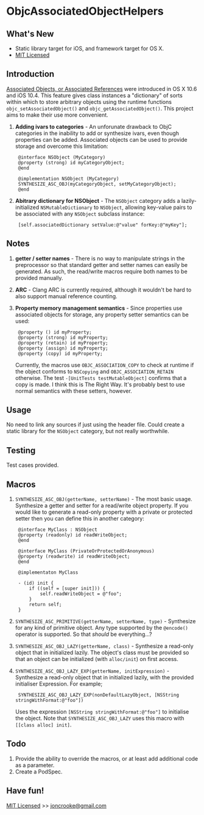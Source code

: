 ObjcAssociatedObjectHelpers
==========================

What's New
----------
* Static library target for iOS, and framework target for OS X.
* [MIT Licensed](http://jc.mit-license.org/)

Introduction
------------

[Associated Objects, or Associated References](http://developer.apple.com/library/ios/#documentation/cocoa/conceptual/objectivec/Chapters/ocAssociativeReferences.html) were introduced in OS X 10.6 and iOS 10.4. This feature gives class instances a "dictionary" of sorts within which to store arbitrary objects using the runtime functions `objc_setAssociatedObject()` and `objc_getAssociatedObject()`. This project aims to make their use more convenient.

1. **Adding ivars to categories** - An unforunate drawback to ObjC categories in the inability to add or synthesize ivars, even though properties can be added. Associated objects can be used to provide storage and overcome this limitation:
		
		@interface NSObject (MyCategory)
		@property (strong) id myCategoryObject;
		@end
		
		@implementation NSObject (MyCategory)
		SYNTHESIZE_ASC_OBJ(myCategoryObject, setMyCategoryObject);
		@end
	
2. **Abitrary dictionary for NSObject** - The `NSObject` category adds a lazily-initialized `NSMutableDictionary` to `NSObject`, allowing key-value pairs to be associated with any `NSObject` subclass instance:

		[self.associatedDictionary setValue:@"value" forKey:@"myKey"];

Notes
-----
1. **getter / setter names** - There is no way to manipulate strings in the preprocessor so that standard getter and setter names can easily be generated. As such, the read/write macros require both names to be provided manually.
2. **ARC** - Clang ARC is currently required, although it wouldn't be hard to also support manual reference counting.
3. **Property memory management semantics** - Since properties use associated objects for storage, any property setter semantics can be used:

		@property () id myProperty;		
		@property (strong) id myProperty;
		@property (retain) id myProperty;
		@property (assign) id myProperty;
		@property (copy) id myProperty;

    Currently, the macros use `OBJC_ASSOCIATION_COPY` to check at runtime if the object conforms to `NSCopying` and `OBJC_ASSOCIATION_RETAIN` otherwise. The test `-[UnitTests testMutableObject]` confirms that a copy is made. I think this is The Right Way. It's probably best to use normal semantics with these setters, however.

Usage
-----
No need to link any sources if just using the header file. Could create a static library for the `NSObject` category, but not really worthwhile.

Testing
-------
Test cases provided.

		
Macros
------
1. `SYNTHESIZE_ASC_OBJ(getterName, setterName)` - The most basic usage. Synthesize a getter and setter for a read/write object property. If you would like to generate a read-only property with a private or protected setter then you can define this in another category:

		@interface MyClass : NSObject
		@property (readonly) id readWriteObject;
		@end
		
		@interface MyClass (PrivateOrProtectedOrAnonymous)
		@property (readwrite) id readWriteObject;
		@end
		
		@implementaton MyClass
		
		- (id) init {
			if ((self = [super init])) {
				self.readWriteObject = @"foo";
			}
			return self;
		}

2. `SYNTHESIZE_ASC_PRIMITIVE(getterName, setterName, type)` - Synthesize for any kind of primitive object. Any type supported by the `@encode()` operator is supported. So that *should* be everything…?
3. `SYNTHESIZE_ASC_OBJ_LAZY(getterName, class)` - Synthesize a read-only object that in initialized lazily. The object's class must be provided so that an object can be initialized (with `alloc/init`) on first access.
4. `SYNTHESIZE_ASC_OBJ_LAZY_EXP(getterName, initExpression)` - Synthesize a read-only object that in initialized lazily, with the provided initialiser Expression. For example;

		SYNTHESIZE_ASC_OBJ_LAZY_EXP(nonDefaultLazyObject, [NSString stringWithFormat:@"foo"])	 
	Uses the expression `[NSString stringWithFormat:@"foo"]` to initialise the object. Note that `SYNTHESIZE_ASC_OBJ_LAZY` uses this macro with `[[class alloc] init]`.

Todo
----
1. Provide the ability to override the macros, or at least add additional code as a parameter.
2. Create a PodSpec.


Have fun!
---------

[MIT Licensed](http://jc.mit-license.org/) >> joncrooke@gmail.com 
		
